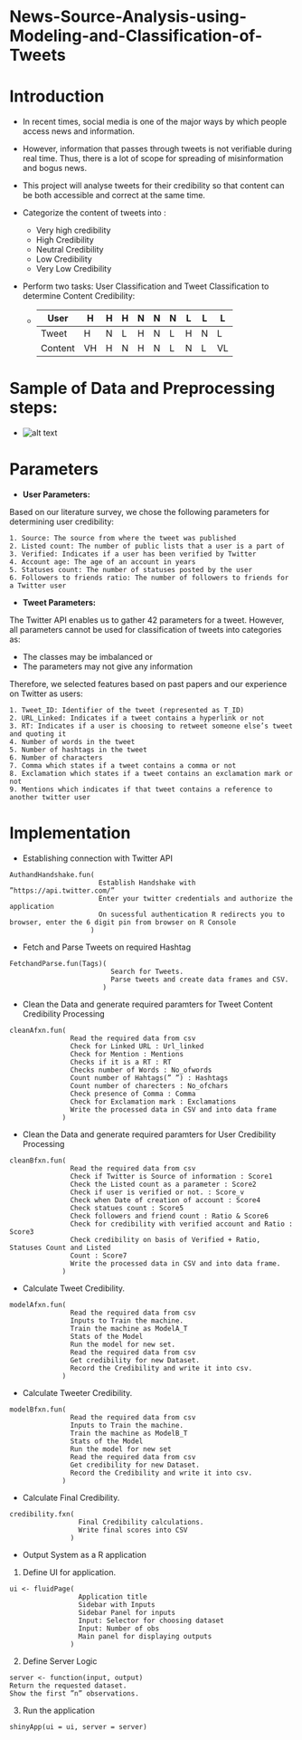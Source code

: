 # News-Source-Analysis-using-Modeling-and-Classification-of-Tweets

# Introduction
  * In recent times, social media is one of the major ways by which people access news and information.
  * However, information that passes through tweets is not verifiable during real time. Thus, there is a lot of scope for spreading of misinformation and bogus news.
  * This project will analyse tweets for their credibility so that content can be both accessible and correct at the same time.
  * Categorize the content of tweets into :
    * Very high credibility
    * High Credibility
    * Neutral Credibility
    * Low Credibility
    * Very Low Credibility
  * Perform two tasks: User Classification and Tweet Classification to determine Content Credibility:
   
    * User | H | H | H | N | N | N | L | L | L 
      --- | --- | --- | --- |--- |--- |--- |--- |--- |---
      Tweet | H | N | L | H | N | L | H | N | L 
      Content | VH | H | N | H | N | L | N | L | VL
      
# Sample of Data and Preprocessing steps:
 
  * ![alt text](https://user-images.githubusercontent.com/25413110/55702487-95333c80-598b-11e9-8a66-ffe37c25114c.png)
 
# Parameters

* **User Parameters:**

Based on our literature survey, we chose the following parameters for determining user credibility:
  
    1. Source: The source from where the tweet was published
    2. Listed count: The number of public lists that a user is a part of
    3. Verified: Indicates if a user has been verified by Twitter
    4. Account age: The age of an account in years
    5. Statuses count: The number of statuses posted by the user
    6. Followers to friends ratio: The number of followers to friends for a Twitter user

* **Tweet Parameters:**

The Twitter API enables us to gather 42 parameters for a tweet. However, all parameters cannot be used for classification of tweets into categories as:
   * The classes may be imbalanced or
   * The parameters may not give any information
   
Therefore, we selected features based on past papers and our experience on Twitter as users:

    1. Tweet_ID: Identifier of the tweet (represented as T_ID)
    2. URL_Linked: Indicates if a tweet contains a hyperlink or not
    3. RT: Indicates if a user is choosing to retweet someone else’s tweet and quoting it
    4. Number of words in the tweet
    5. Number of hashtags in the tweet
    6. Number of characters
    7. Comma which states if a tweet contains a comma or not
    8. Exclamation which states if a tweet contains an exclamation mark or not
    9. Mentions which indicates if that tweet contains a reference to another twitter user

# Implementation

  * Establishing connection with Twitter API
```
AuthandHandshake.fun(
                      Establish Handshake with ”https://api.twitter.com/”
                      Enter your twitter credentials and authorize the application
                      On sucessful authentication R redirects you to browser, enter the 6 digit pin from browser on R Console
                    )
```

  * Fetch and Parse Tweets on required Hashtag 
```
FetchandParse.fun(Tags)(
                         Search for Tweets.
                         Parse tweets and create data frames and CSV.
                       )

```
  * Clean the Data and generate required paramters for Tweet Content Credibility Processing
```
cleanAfxn.fun(
               Read the required data from csv
               Check for Linked URL : Url_linked
               Check for Mention : Mentions
               Checks if it is a RT : RT
               Checks number of Words : No_ofwords
               Count number of Hahtags(” ”) : Hashtags
               Count number of charecters : No_ofchars
               Check presence of Comma : Comma 
               Check for Exclamation mark : Exclamations
               Write the processed data in CSV and into data frame
             )
```
  * Clean the Data and generate required paramters for User Credibility Processing
```
cleanBfxn.fun(
               Read the required data from csv
               Check if Twitter is Source of information : Score1
               Check the Listed count as a parameter : Score2
               Check if user is verified or not. : Score_v
               Check when Date of creation of account : Score4
               Check statues count : Score5
               Check followers and friend count : Ratio & Score6
               Check for credibility with verified account and Ratio : Score3
               Check credibility on basis of Verified + Ratio, Statuses Count and Listed
               Count : Score7
               Write the processed data in CSV and into data frame.
             )
```
  * Calculate Tweet Credibility.
```
modelAfxn.fun(
               Read the required data from csv
               Inputs to Train the machine.
               Train the machine as ModelA_T
               Stats of the Model
               Run the model for new set.
               Read the required data from csv
               Get credibility for new Dataset.
               Record the Credibility and write it into csv.
             )
```

  * Calculate Tweeter Credibility.
```
modelBfxn.fun(
               Read the required data from csv
               Inputs to Train the machine.
               Train the machine as ModelB_T
               Stats of the Model
               Run the model for new set
               Read the required data from csv
               Get credibility for new Dataset.
               Record the Credibility and write it into csv.
             )
```  
  * Calculate Final Credibility.
```
credibility.fxn(
                 Final Credibility calculations.
                 Write final scores into CSV
               )
```
  * Output System as a R application

   1. Define UI for application.
```
ui <- fluidPage(
                 Application title
                 Sidebar with Inputs
                 Sidebar Panel for inputs
                 Input: Selector for choosing dataset
                 Input: Number of obs
                 Main panel for displaying outputs
               )
```

   2. Define Server Logic
```
server <- function(input, output)
Return the requested dataset.
Show the first ”n” observations.
```
   3. Run the application
```
shinyApp(ui = ui, server = server)
```
